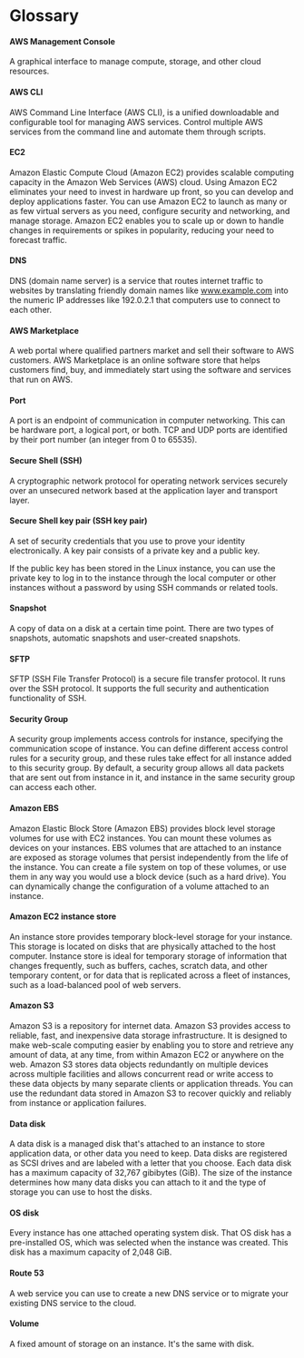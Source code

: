 # Glossary

#### AWS Management Console

A graphical interface to manage compute, storage, and other cloud resources.

#### AWS CLI

AWS Command Line Interface (AWS CLI), is a unified downloadable and configurable tool for managing AWS services. Control multiple AWS services from the command line and automate them through scripts.

#### EC2

Amazon Elastic Compute Cloud (Amazon EC2) provides scalable computing capacity in the Amazon Web Services (AWS) cloud. Using Amazon EC2 eliminates your need to invest in hardware up front, so you can develop and deploy applications faster. You can use Amazon EC2 to launch as many or as few virtual servers as you need, configure security and networking, and manage storage. Amazon EC2 enables you to scale up or down to handle changes in requirements or spikes in popularity, reducing your need to forecast traffic.

#### DNS

DNS (domain name server) is a service that routes internet traffic to websites by translating friendly domain names like www.example.com into the numeric IP addresses like 192.0.2.1 that computers use to connect to each other.

#### AWS Marketplace

A web portal where qualified partners market and sell their software to AWS customers. AWS Marketplace is an online software store that helps customers find, buy, and immediately start using the software and services that run on AWS.

#### Port

A port is an endpoint of communication in computer networking. This can be hardware port, a logical port, or both. TCP and UDP ports are identified by their port number (an integer from 0 to 65535).

#### Secure Shell (SSH)

A cryptographic network protocol for operating network services securely over an unsecured network based at the application layer and transport layer.

#### Secure Shell key pair (SSH key pair)

A set of security credentials that you use to prove your identity electronically. A key pair consists of a private key and a public key.

If the public key has been stored in the Linux instance, you can use the private key to log in to the instance through the local computer or other instances without a password by using SSH commands or related tools.

#### Snapshot

A copy of data on a disk at a certain time point. There are two types of snapshots, automatic snapshots and user-created snapshots.

#### SFTP

SFTP (SSH File Transfer Protocol) is a secure file transfer protocol. It runs over the SSH protocol. It supports the full security and authentication functionality of SSH.

#### Security Group

A security group implements access controls for instance, specifying the communication scope of instance. You can define different access control rules for a security group, and these rules take effect for all instance added to this security group. By default, a security group allows all data packets that are sent out from instance in it, and instance in the same security group can access each other.

#### Amazon EBS

Amazon Elastic Block Store (Amazon EBS) provides block level storage volumes for use with EC2 instances. You can mount these volumes as devices on your instances. EBS volumes that are attached to an instance are exposed as storage volumes that persist independently from the life of the instance. You can create a file system on top of these volumes, or use them in any way you would use a block device (such as a hard drive). You can dynamically change the configuration of a volume attached to an instance.

#### Amazon EC2 instance store

An instance store provides temporary block-level storage for your instance. This storage is located on disks that are physically attached to the host computer. Instance store is ideal for temporary storage of information that changes frequently, such as buffers, caches, scratch data, and other temporary content, or for data that is replicated across a fleet of instances, such as a load-balanced pool of web servers.

#### Amazon S3
Amazon S3 is a repository for internet data. Amazon S3 provides access to reliable, fast, and inexpensive data storage infrastructure. It is designed to make web-scale computing easier by enabling you to store and retrieve any amount of data, at any time, from within Amazon EC2 or anywhere on the web. Amazon S3 stores data objects redundantly on multiple devices across multiple facilities and allows concurrent read or write access to these data objects by many separate clients or application threads. You can use the redundant data stored in Amazon S3 to recover quickly and reliably from instance or application failures.

#### Data disk

A data disk is a managed disk that's attached to an instance to store application data, or other data you need to keep. Data disks are registered as SCSI drives and are labeled with a letter that you choose. Each data disk has a maximum capacity of 32,767 gibibytes (GiB). The size of the instance determines how many data disks you can attach to it and the type of storage you can use to host the disks.

#### OS disk

Every instance has one attached operating system disk. That OS disk has a pre-installed OS, which was selected when the instance was created. This disk has a maximum capacity of 2,048 GiB.

#### Route 53

A web service you can use to create a new DNS service or to migrate your existing DNS service to the cloud.

#### Volume

A fixed amount of storage on an instance. It's the same with disk.